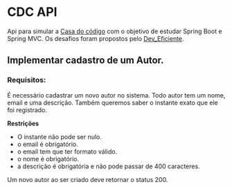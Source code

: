 # CDC API

Api para simular a [Casa do código](https://www.casadocodigo.com.br/) com o objetivo de estudar Spring Boot e Spring
MVC.
Os desafios foram propostos pelo [Dev_Eficiente](https://deveficiente.com/).

## Implementar cadastro de um Autor.

### Requisitos:

É necessário cadastrar um novo autor no sistema. Todo autor tem um nome, email e uma descrição. Também queremos saber o
instante exato que ele foi registrado.

**Restrições**

- O instante não pode ser nulo.
- o email é obrigatório.
- o email tem que ter formato válido.
- o nome é obrigatório.
- a descrição é obrigatória e não pode passar de 400 caracteres.

Um novo autor ao ser criado deve retornar o status 200.


